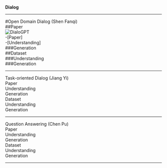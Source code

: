 **Dialog**
***  
#Open Domain Dialog  (Shen Fanqi)  
##Paper   
![DialoGPT](https://arxiv.org/abs/1911.00536)  
-[Paper]  
  -[Understanding]  
###Generation   
##Dataset  
###Understanding  
###Generation  
***  
Task-oriented Dialog  (Jiang Yi)  
Paper  
Understanding  
Generation  
Dataset  
Understanding  
Generation  
***  
Question Answering  (Chen Pu)  
Paper  
Understanding  
Generation  
Dataset  
Understanding  
Generation  
***  

